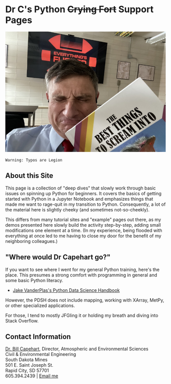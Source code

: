 # Dr C's Python ~~Crying Fort~~ Support Pages
![Dr C Is Having a Bad Day](images/rage_crying.jpeg)


```warning
Warning: Typos are Legion
```

## About this Site

This page is a collection of "deep dives" that slowly work through basic issues on spinning up Python for beginners.  It covers the basics of getting started with Python in a Jupyter Notebook and emphasizes things that made me want to rage-quit in my transition to Python. Consequently, a lot of the material here is slightly cheeky (and sometimes not-so-cheekly).

This differs from many tutorial sites and "example" pages out there, as my demos presented here slowly build the activity step-by-step, adding small modifications one element at a time. (In my experience, being flooded with everything at once led to me having to close my door for the benefit of my neighboring colleagues.)


## "Where would Dr Capehart go?"  

If you want to see where I went for my general Python training, here's the place. This presumes a strong comfort with programming in general and some basic Python literacy.

*  [Jake VanderPlas's Python Data Science Handbook](https://jakevdp.github.io/PythonDataScienceHandbook/)

However, the PDSH does not include mapping, working with XArray, MetPy, or other specialized applications.

For those, I tend to mostly JFGIing it or holding my breath and diving into Stack Overflow.  

## Contact Information

[Dr. Bill Capehart](https://www.sdsmt.edu/about/directory/capehart_-william.html), Director, Atmospheric and Environmental Sciences<br>
Civil & Environmental Engineering<br>
South Dakota Mines<br>
501 E. Saint Joseph St.<br> Rapid City, SD 57701<br>
605.394.2439 | <a href="mailto:{{ site.email | encode_email }}" title="Contact me">Email me</a>
